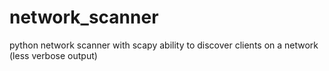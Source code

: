 # network_scanner
python network scanner with scapy
ability to discover clients on a network (less verbose output)
